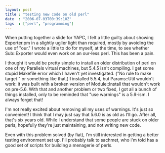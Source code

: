 ```yaml
---
layout: post
title : "testing new code on old perl"
date  : "2006-07-03T00:39:10Z"
tags  : ["perl", "programming"]
---
```

When putting together a slide for YAPC, I felt a little guilty about showing Exporter.pm in a slightly uglier light than required, mostly by avoiding the use of "our."  I wrote a little to do for myself, at the time, to see whether Sub::Exporter would even work on an our-less perl.  This has been a pain.

I thought it would be pretty simple to install an older distribution of perl on one of my Parallels virtual machines, but 5.4.5 isn't compiling.  I get some stupid Makefile error which I haven't yet investigated.  ("No rule to make target <built-in>" or something like that.)  I installed 5.5.4, but Params::Util wouldn't work: it was built with a broken version of Module::Install that wouldn't work on pre-5.6.  With that and another problem or two fixed, I got all a bunch of things installed, only to be reminded that "use warnings" is a 5.6-ism.  I always forget that!

I'm not really excited about removing all my uses of warnings.  It's just so convenient!  I think that I may just say that 5.6.0 is as old as I'll go. After all, that's six years old.  While I understand that some people are stuck on older perls, hopefully they're just maintaining, and not writing new code.

Even with this problem solved (by fiat), I'm still interested in getting a better testing environment set up.  I'll probably talk to sachmet, who I'm told has a good set of scripts for building a menagerie of perls. 
